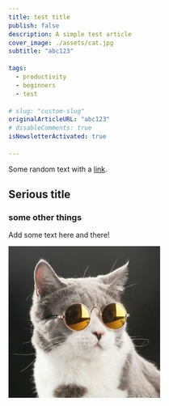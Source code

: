 ```yaml
---
title: test title
publish: false
description: A simple test article
cover_image: ./assets/cat.jpg
subtitle: "abc123"

tags:
  - productivity
  - beginners
  - test

# slug: "custom-slug"
originalArticleURL: "abc123"
# disableComments: true
isNewsletterActivated: true

---
```



Some random text with a [link](https://code.visualstudio.com).

## Serious title

### some other things

Add some text here and there!

![and some pictures too](./assets/cat.jpg)
